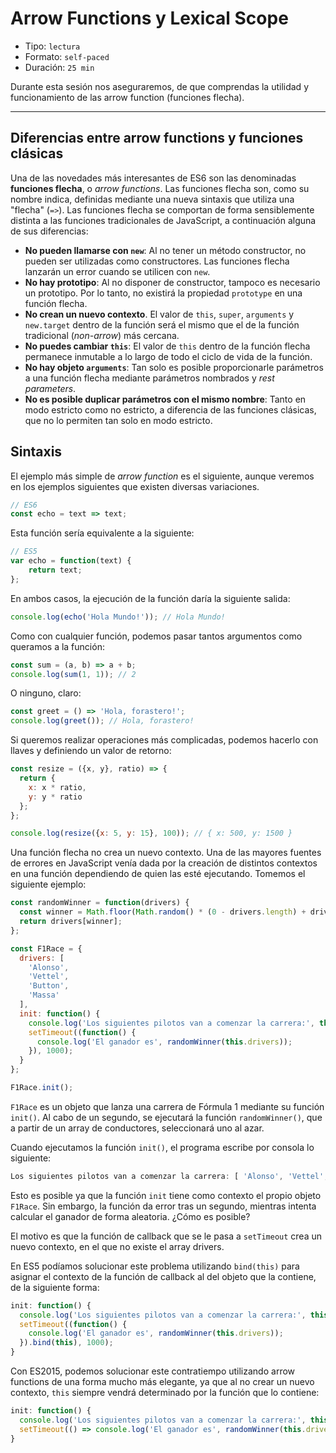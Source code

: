 # Arrow Functions y Lexical Scope

* Tipo: `lectura`
* Formato: `self-paced`
* Duración: `25 min`

Durante esta sesión nos aseguraremos, de que comprendas la utilidad y
funcionamiento de las arrow function (funciones flecha).

***

## Diferencias entre arrow functions y funciones clásicas

Una de las novedades más interesantes de ES6 son las denominadas **funciones
flecha**, o *arrow functions*. Las funciones flecha son, como su
nombre indica, definidas mediante una nueva sintaxis que utiliza una "flecha"
(`=>`). Las funciones flecha se comportan de forma sensiblemente distinta a las
funciones tradicionales de JavaScript, a continuación alguna de sus diferencias:

* **No pueden llamarse con `new`**: Al no tener un método constructor, no pueden
  ser utilizadas como constructores. Las funciones flecha lanzarán un error
  cuando se utilicen con `new`.
* **No hay prototipo**: Al no disponer de constructor, tampoco es necesario un
  prototipo. Por lo tanto, no existirá la propiedad `prototype` en una función
  flecha.
* **No crean un nuevo contexto**. El valor de `this`, `super`, `arguments` y
  `new.target` dentro de la función será el mismo que el de la función
  tradicional (*non-arrow*) más cercana.
* **No puedes cambiar `this`**: El valor de `this` dentro de la función flecha
  permanece inmutable a lo largo de todo el ciclo de vida de la función.
* **No hay objeto `arguments`**: Tan solo es posible proporcionarle parámetros a
  una función flecha mediante parámetros nombrados y *rest parameters*.
* **No es posible duplicar parámetros con el mismo nombre**: Tanto en modo
  estricto como no estricto, a diferencia de las funciones clásicas, que no lo
  permiten tan solo en modo estricto.

## Sintaxis

El ejemplo más simple de *arrow function* es el siguiente, aunque veremos en
los ejemplos siguientes que existen diversas variaciones.

```javascript
// ES6
const echo = text => text;
```

Esta función sería equivalente a la siguiente:

```javascript
// ES5
var echo = function(text) {
    return text;
};
```

En ambos casos, la ejecución de la función daría la siguiente salida:

```javascript
console.log(echo('Hola Mundo!')); // Hola Mundo!
```

Como con cualquier función, podemos pasar tantos argumentos como queramos a la
función:

```javascript
const sum = (a, b) => a + b;
console.log(sum(1, 1)); // 2
```

O ninguno, claro:

```javascript
const greet = () => 'Hola, forastero!';
console.log(greet()); // Hola, forastero!
```

Si queremos realizar operaciones más complicadas, podemos hacerlo con llaves y
definiendo un valor de retorno:

```javascript
const resize = ({x, y}, ratio) => {
  return {
    x: x * ratio,
    y: y * ratio
  };
};

console.log(resize({x: 5, y: 15}, 100)); // { x: 500, y: 1500 }
```

Una función flecha no crea un nuevo contexto. Una de las mayores fuentes de
errores en JavaScript venía dada por la creación de distintos contextos en una
función dependiendo de quien las esté ejecutando. Tomemos el siguiente ejemplo:

```javascript
const randomWinner = function(drivers) {
  const winner = Math.floor(Math.random() * (0 - drivers.length) + drivers.length);
  return drivers[winner];
};

const F1Race = {
  drivers: [
    'Alonso',
    'Vettel',
    'Button',
    'Massa'
  ],
  init: function() {
    console.log('Los siguientes pilotos van a comenzar la carrera:', this.drivers);
    setTimeout((function() {
      console.log('El ganador es', randomWinner(this.drivers));
    }), 1000);
  }
};

F1Race.init();
```

`F1Race` es un objeto que lanza una carrera de Fórmula 1 mediante su función
`init()`. Al cabo de un segundo, se ejecutará la función `randomWinner()`, que a
partir de un array de conductores, seleccionará uno al azar.

Cuando ejecutamos la función `init()`, el programa escribe por consola lo
siguiente:

```javascript
Los siguientes pilotos van a comenzar la carrera: [ 'Alonso', 'Vettel', 'Button', 'Massa']
```

Esto es posible ya que la función `init` tiene como contexto el propio objeto
`F1Race`. Sin embargo, la función da error tras un segundo, mientras intenta
calcular el ganador de forma aleatoria. ¿Cómo es posible?

El motivo es que la función de callback que se le pasa a `setTimeout` crea un
nuevo contexto, en el que no existe el array drivers.

En ES5 podíamos solucionar este problema utilizando `bind(this)` para asignar
el contexto de la función de callback al del objeto que la contiene, de la
siguiente forma:

```javascript
init: function() {
  console.log('Los siguientes pilotos van a comenzar la carrera:', this.drivers);
  setTimeout((function() {
    console.log('El ganador es', randomWinner(this.drivers));
  }).bind(this), 1000);
}
```

Con ES2015, podemos solucionar este contratiempo utilizando arrow functions de
una forma mucho más elegante, ya que al no crear un nuevo contexto, `this`
siempre vendrá determinado por la función que lo contiene:

```javascript
init: function() {
  console.log('Los siguientes pilotos van a comenzar la carrera:', this.drivers);
  setTimeout(() => console.log('El ganador es', randomWinner(this.drivers)), 1000);
}
```
